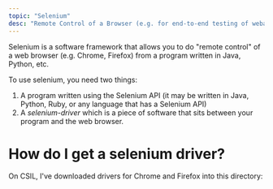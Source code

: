 ```yaml
---
topic: "Selenium"
desc: "Remote Control of a Browser (e.g. for end-to-end testing of webapps, web scraping)"
---
```


Selenium is a software framework that allows you to do "remote control" of a web browser (e.g. Chrome, Firefox) from a program written
in Java, Python, etc.

To use selenium, you need two things:

1.  A program written using the Selenium API (it may be written in Java, Python, Ruby, or any language that has a Selenium API)
1.  A *selenium-driver* which is a piece of software that sits between your program and the web browser.

# How do I get a selenium driver?

On CSIL, I've downloaded drivers for Chrome and Firefox into this directory:

